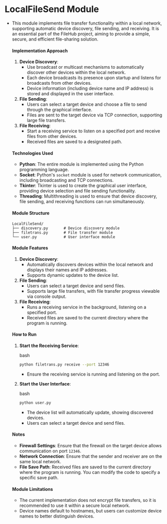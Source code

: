 # LocalFileSend Module

- This module implements file transfer functionality within a local network, supporting automatic device discovery, file sending, and receiving. It is an essential part of the FileHub project, aiming to provide a simple, secure, and efficient file-sharing solution.

  #### **Implementation Approach**

  1. **Device Discovery**:
     - Use broadcast or multicast mechanisms to automatically discover other devices within the local network.
     - Each device broadcasts its presence upon startup and listens for broadcasts from other devices.
     - Device information (including device name and IP address) is stored and displayed in the user interface.
  2. **File Sending**:
     - Users can select a target device and choose a file to send through the graphical interface.
     - Files are sent to the target device via TCP connection, supporting large file transfers.
  3. **File Receiving**:
     - Start a receiving service to listen on a specified port and receive files from other devices.
     - Received files are saved to a designated path.

  #### **Technologies Used**

  - **Python**: The entire module is implemented using the Python programming language.
  - **Socket**: Python's `socket` module is used for network communication, including broadcasting and TCP connections.
  - **Tkinter**: Tkinter is used to create the graphical user interface, providing device selection and file sending functionality.
  - **Threading**: Multithreading is used to ensure that device discovery, file sending, and receiving functions can run simultaneously.

  #### **Module Structure**

  ```
  LocalFileSend/
  ├── discovery.py       # Device discovery module
  ├── filetrans.py       # File transfer module
  └── user.py            # User interface module
  ```

  #### **Module Features**

  1. **Device Discovery**:
     - Automatically discovers devices within the local network and displays their names and IP addresses.
     - Supports dynamic updates to the device list.
  2. **File Sending**:
     - Users can select a target device and send files.
     - Supports large file transfers, with file transfer progress viewable via console output.
  3. **File Receiving**:
     - Runs a receiving service in the background, listening on a specified port.
     - Received files are saved to the current directory where the program is running.

  #### **How to Run**

  1. **Start the Receiving Service**:

     bash

     ```bash
     python filetrans.py receive --port 12346
     ```

     - Ensure the receiving service is running and listening on the port.

  2. **Start the User Interface**:

     bash

     ```bash
     python user.py
     ```

     - The device list will automatically update, showing discovered devices.
     - Users can select a target device and send files.

  #### **Notes**

  - **Firewall Settings**: Ensure that the firewall on the target device allows communication on port `12346`.
  - **Network Connection**: Ensure that the sender and receiver are on the same local network.
  - **File Save Path**: Received files are saved to the current directory where the program is running. You can modify the code to specify a specific save path.

  #### **Module Limitations**

  - The current implementation does not encrypt file transfers, so it is recommended to use it within a secure local network.
  - Device names default to hostnames, but users can customize device names to better distinguish devices.